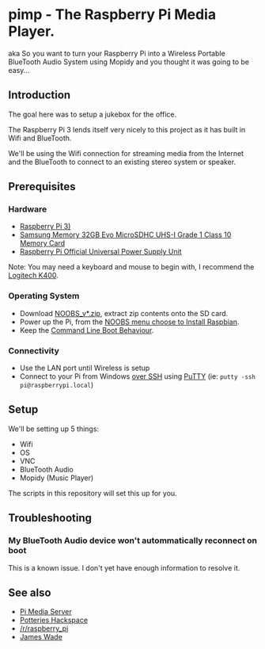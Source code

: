 # pimp - The Raspberry Pi Media Player.

aka So you want to turn your Raspberry Pi into a Wireless Portable BlueTooth Audio System using Mopidy and you thought it was going to be easy...

## Introduction

The goal here was to setup a jukebox for the office.

The Raspberry Pi 3 lends itself very nicely to this project as it has built in Wifi and BlueTooth.
 
We'll be using the Wifi connection for streaming media from the Internet and
the BlueTooth to connect to an existing stereo system or speaker.

## Prerequisites

### Hardware

* [Raspberry Pi 3)](http://amzn.to/1SVYyuY)
* [Samsung Memory 32GB Evo MicroSDHC UHS-I Grade 1 Class 10 Memory Card](http://amzn.to/1CPrL5c)
* [Raspberry Pi Official Universal Power Supply Unit](http://amzn.to/1efVJmU)

Note: You may need a keyboard and mouse to begin with, I recommend the [Logitech K400](http://amzn.to/1SVYWcS).

### Operating System

* Download [NOOBS_v*.zip](http://downloads.raspberrypi.org/NOOBS_latest), extract zip contents onto the SD card.
* Power up the Pi, from the [NOOBS menu choose to Install Raspbian](https://www.raspberrypi.org/documentation/installation/noobs.md).
* Keep the [Command Line Boot Behaviour](http://elinux.org/RPi_raspi-config#boot_behaviour_-_Start_desktop_on_boot.3F).

### Connectivity

* Use the LAN port until Wireless is setup
* Connect to your Pi from Windows [over SSH](https://technet.microsoft.com/en-us/library/hh225041(v=sc.12).aspx) using [PuTTY](http://www.chiark.greenend.org.uk/~sgtatham/putty/download.html) (ie: `putty -ssh pi@raspberrypi.local`)

## Setup

We'll be setting up 5 things:

* Wifi
* OS
* VNC
* BlueTooth Audio
* Mopidy (Music Player)

The scripts in this repository will set this up for you.

## Troubleshooting

### My BlueTooth Audio device won't autommatically reconnect on boot

This is a known issue. I don't yet have enough information to resolve it.

## See also

* [Pi Media Server](https://github.com/jpswade/pims)
* [Potteries Hackspace](http://potterieshackspace.org/)
* [/r/raspberry_pi](https://www.reddit.com/r/raspberry_pi/)
* [James Wade](http://wade.be/)